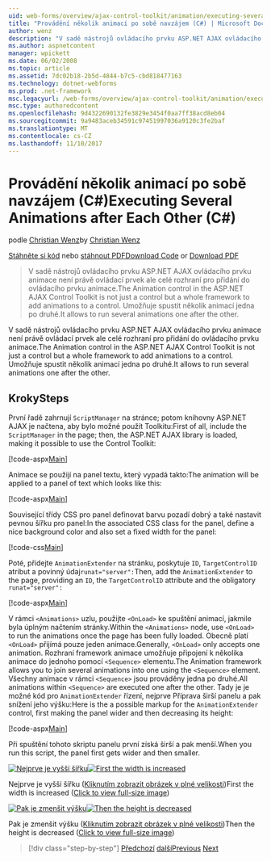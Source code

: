 ```yaml
---
uid: web-forms/overview/ajax-control-toolkit/animation/executing-several-animations-after-each-other-cs
title: "Provádění několik animací po sobě navzájem (C#) | Microsoft Docs"
author: wenz
description: "V sadě nástrojů ovládacího prvku ASP.NET AJAX ovládacího prvku animace není právě ovládací prvek ale celé rozhraní pro přidání do ovládacího prvku animace. Umožňuje spustit severa..."
ms.author: aspnetcontent
manager: wpickett
ms.date: 06/02/2008
ms.topic: article
ms.assetid: 7dc02b18-2b5d-4844-b7c5-cbd818477163
ms.technology: dotnet-webforms
ms.prod: .net-framework
msc.legacyurl: /web-forms/overview/ajax-control-toolkit/animation/executing-several-animations-after-each-other-cs
msc.type: authoredcontent
ms.openlocfilehash: 9d4322690132fe3829e3454f0aa7ff38acd8eb04
ms.sourcegitcommit: 9a9483aceb34591c97451997036a9120c3fe2baf
ms.translationtype: MT
ms.contentlocale: cs-CZ
ms.lasthandoff: 11/10/2017
---
```

<a name="executing-several-animations-after-each-other-c"></a><span data-ttu-id="87576-104">Provádění několik animací po sobě navzájem (C#)</span><span class="sxs-lookup"><span data-stu-id="87576-104">Executing Several Animations after Each Other (C#)</span></span>
====================
<span data-ttu-id="87576-105">podle [Christian Wenz](https://github.com/wenz)</span><span class="sxs-lookup"><span data-stu-id="87576-105">by [Christian Wenz](https://github.com/wenz)</span></span>

<span data-ttu-id="87576-106">[Stáhněte si kód](http://download.microsoft.com/download/f/9/a/f9a26acd-8df4-4484-8a18-199e4598f411/Animation3.cs.zip) nebo [stáhnout PDF](http://download.microsoft.com/download/6/7/1/6718d452-ff89-4d3f-a90e-c74ec2d636a3/animation3CS.pdf)</span><span class="sxs-lookup"><span data-stu-id="87576-106">[Download Code](http://download.microsoft.com/download/f/9/a/f9a26acd-8df4-4484-8a18-199e4598f411/Animation3.cs.zip) or [Download PDF](http://download.microsoft.com/download/6/7/1/6718d452-ff89-4d3f-a90e-c74ec2d636a3/animation3CS.pdf)</span></span>

> <span data-ttu-id="87576-107">V sadě nástrojů ovládacího prvku ASP.NET AJAX ovládacího prvku animace není právě ovládací prvek ale celé rozhraní pro přidání do ovládacího prvku animace.</span><span class="sxs-lookup"><span data-stu-id="87576-107">The Animation control in the ASP.NET AJAX Control Toolkit is not just a control but a whole framework to add animations to a control.</span></span> <span data-ttu-id="87576-108">Umožňuje spustit několik animací jedna po druhé.</span><span class="sxs-lookup"><span data-stu-id="87576-108">It allows to run several animations one after the other.</span></span>


<span data-ttu-id="87576-109">V sadě nástrojů ovládacího prvku ASP.NET AJAX ovládacího prvku animace není právě ovládací prvek ale celé rozhraní pro přidání do ovládacího prvku animace.</span><span class="sxs-lookup"><span data-stu-id="87576-109">The Animation control in the ASP.NET AJAX Control Toolkit is not just a control but a whole framework to add animations to a control.</span></span> <span data-ttu-id="87576-110">Umožňuje spustit několik animací jedna po druhé.</span><span class="sxs-lookup"><span data-stu-id="87576-110">It allows to run several animations one after the other.</span></span>

## <a name="steps"></a><span data-ttu-id="87576-111">Kroky</span><span class="sxs-lookup"><span data-stu-id="87576-111">Steps</span></span>

<span data-ttu-id="87576-112">První řadě zahrnují `ScriptManager` na stránce; potom knihovny ASP.NET AJAX je načtena, aby bylo možné použít Toolkitu:</span><span class="sxs-lookup"><span data-stu-id="87576-112">First of all, include the `ScriptManager` in the page; then, the ASP.NET AJAX library is loaded, making it possible to use the Control Toolkit:</span></span>

[!code-aspx[Main](executing-several-animations-after-each-other-cs/samples/sample1.aspx)]

<span data-ttu-id="87576-113">Animace se použijí na panel textu, který vypadá takto:</span><span class="sxs-lookup"><span data-stu-id="87576-113">The animation will be applied to a panel of text which looks like this:</span></span>

[!code-aspx[Main](executing-several-animations-after-each-other-cs/samples/sample2.aspx)]

<span data-ttu-id="87576-114">Související třídy CSS pro panel definovat barvu pozadí dobrý a také nastavit pevnou šířku pro panel:</span><span class="sxs-lookup"><span data-stu-id="87576-114">In the associated CSS class for the panel, define a nice background color and also set a fixed width for the panel:</span></span>

[!code-css[Main](executing-several-animations-after-each-other-cs/samples/sample3.css)]

<span data-ttu-id="87576-115">Poté, přidejte `AnimationExtender` na stránku, poskytuje `ID`, `TargetControlID` atribut a povinný údaj`runat="server":`</span><span class="sxs-lookup"><span data-stu-id="87576-115">Then, add the `AnimationExtender` to the page, providing an `ID`, the `TargetControlID` attribute and the obligatory `runat="server":`</span></span>

[!code-aspx[Main](executing-several-animations-after-each-other-cs/samples/sample4.aspx)]

<span data-ttu-id="87576-116">V rámci `<Animations>` uzlu, použijte `<OnLoad>` ke spuštění animací, jakmile byla úplným načtením stránky.</span><span class="sxs-lookup"><span data-stu-id="87576-116">Within the `<Animations>` node, use `<OnLoad>` to run the animations once the page has been fully loaded.</span></span> <span data-ttu-id="87576-117">Obecně platí `<OnLoad>` přijímá pouze jeden animace.</span><span class="sxs-lookup"><span data-stu-id="87576-117">Generally, `<OnLoad>` only accepts one animation.</span></span> <span data-ttu-id="87576-118">Rozhraní framework animace umožňuje připojení k několika animace do jednoho pomocí `<Sequence>` elementu.</span><span class="sxs-lookup"><span data-stu-id="87576-118">The Animation framework allows you to join several animations into one using the `<Sequence>` element.</span></span> <span data-ttu-id="87576-119">Všechny animace v rámci `<Sequence>` jsou prováděny jedna po druhé.</span><span class="sxs-lookup"><span data-stu-id="87576-119">All animations within `<Sequence>` are executed one after the other.</span></span> <span data-ttu-id="87576-120">Tady je je možné kód pro `AnimationExtender` řízení, nejprve Příprava širší panelu a pak snížení jeho výšku:</span><span class="sxs-lookup"><span data-stu-id="87576-120">Here is the a possible markup for the `AnimationExtender` control, first making the panel wider and then decreasing its height:</span></span>

[!code-aspx[Main](executing-several-animations-after-each-other-cs/samples/sample5.aspx)]

<span data-ttu-id="87576-121">Při spuštění tohoto skriptu panelu první získá širší a pak menší.</span><span class="sxs-lookup"><span data-stu-id="87576-121">When you run this script, the panel first gets wider and then smaller.</span></span>


<span data-ttu-id="87576-122">[![Nejprve je vyšší šířku](executing-several-animations-after-each-other-cs/_static/image2.png)](executing-several-animations-after-each-other-cs/_static/image1.png)</span><span class="sxs-lookup"><span data-stu-id="87576-122">[![First the width is increased](executing-several-animations-after-each-other-cs/_static/image2.png)](executing-several-animations-after-each-other-cs/_static/image1.png)</span></span>

<span data-ttu-id="87576-123">Nejprve je vyšší šířku ([Kliknutím zobrazit obrázek v plné velikosti](executing-several-animations-after-each-other-cs/_static/image3.png))</span><span class="sxs-lookup"><span data-stu-id="87576-123">First the width is increased ([Click to view full-size image](executing-several-animations-after-each-other-cs/_static/image3.png))</span></span>


<span data-ttu-id="87576-124">[![Pak je zmenšit výšku](executing-several-animations-after-each-other-cs/_static/image5.png)](executing-several-animations-after-each-other-cs/_static/image4.png)</span><span class="sxs-lookup"><span data-stu-id="87576-124">[![Then the height is decreased](executing-several-animations-after-each-other-cs/_static/image5.png)](executing-several-animations-after-each-other-cs/_static/image4.png)</span></span>

<span data-ttu-id="87576-125">Pak je zmenšit výšku ([Kliknutím zobrazit obrázek v plné velikosti](executing-several-animations-after-each-other-cs/_static/image6.png))</span><span class="sxs-lookup"><span data-stu-id="87576-125">Then the height is decreased ([Click to view full-size image](executing-several-animations-after-each-other-cs/_static/image6.png))</span></span>

>[!div class="step-by-step"]
<span data-ttu-id="87576-126">[Předchozí](executing-several-animations-at-the-same-time-cs.md)
[další](animation-depending-on-a-condition-cs.md)</span><span class="sxs-lookup"><span data-stu-id="87576-126">[Previous](executing-several-animations-at-the-same-time-cs.md)
[Next](animation-depending-on-a-condition-cs.md)</span></span>
